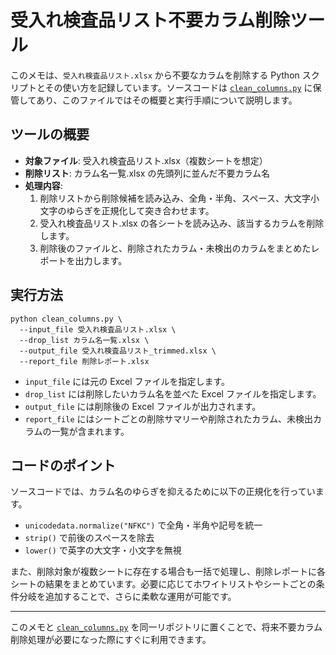 # 受入れ検査品リスト不要カラム削除ツール

このメモは、`受入れ検査品リスト.xlsx` から不要なカラムを削除する Python スクリプトとその使い方を記録しています。ソースコードは [`clean_columns.py`](clean_columns.py) に保管してあり、このファイルではその概要と実行手順について説明します。

## ツールの概要

- **対象ファイル**: 受入れ検査品リスト.xlsx（複数シートを想定）
- **削除リスト**: カラム名一覧.xlsx の先頭列に並んだ不要カラム名
- **処理内容**:
  1. 削除リストから削除候補を読み込み、全角・半角、スペース、大文字小文字のゆらぎを正規化して突き合わせます。
  2. 受入れ検査品リスト.xlsx の各シートを読み込み、該当するカラムを削除します。
  3. 削除後のファイルと、削除されたカラム・未検出のカラムをまとめたレポートを出力します。

## 実行方法

```
python clean_columns.py \
  --input_file 受入れ検査品リスト.xlsx \
  --drop_list カラム名一覧.xlsx \
  --output_file 受入れ検査品リスト_trimmed.xlsx \
  --report_file 削除レポート.xlsx
```

- `input_file` には元の Excel ファイルを指定します。
- `drop_list` には削除したいカラム名を並べた Excel ファイルを指定します。
- `output_file` には削除後の Excel ファイルが出力されます。
- `report_file` にはシートごとの削除サマリーや削除されたカラム、未検出カラムの一覧が含まれます。

## コードのポイント

ソースコードでは、カラム名のゆらぎを抑えるために以下の正規化を行っています。

- `unicodedata.normalize("NFKC")` で全角・半角や記号を統一
- `strip()` で前後のスペースを除去
- `lower()` で英字の大文字・小文字を無視

また、削除対象が複数シートに存在する場合も一括で処理し、削除レポートに各シートの結果をまとめています。必要に応じてホワイトリストやシートごとの条件分岐を追加することで、さらに柔軟な運用が可能です。

---

このメモと [`clean_columns.py`](clean_columns.py) を同一リポジトリに置くことで、将来不要カラム削除処理が必要になった際にすぐに利用できます。
